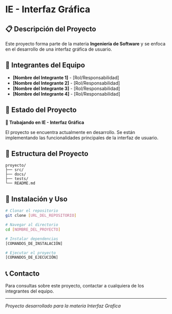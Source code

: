 # IE - Interfaz Gráfica

## 📋 Descripción del Proyecto

Este proyecto forma parte de la materia **Ingeniería de Software** y se enfoca en el desarrollo de una interfaz gráfica de usuario.

## 👥 Integrantes del Equipo

- **[Nombre del Integrante 1]** - [Rol/Responsabilidad]
- **[Nombre del Integrante 2]** - [Rol/Responsabilidad]  
- **[Nombre del Integrante 3]** - [Rol/Responsabilidad]
- **[Nombre del Integrante 4]** - [Rol/Responsabilidad]

## 🚧 Estado del Proyecto



**🔨 Trabajando en IE - Interfaz Gráfica**

El proyecto se encuentra actualmente en desarrollo. Se están implementando las funcionalidades principales de la interfaz de usuario.


## 📁 Estructura del Proyecto

```
proyecto/
├── src/
├── docs/
├── tests/
└── README.md
```

## 🚀 Instalación y Uso

```bash
# Clonar el repositorio
git clone [URL_DEL_REPOSITORIO]

# Navegar al directorio
cd [NOMBRE_DEL_PROYECTO]

# Instalar dependencias
[COMANDOS_DE_INSTALACIÓN]

# Ejecutar el proyecto
[COMANDOS_DE_EJECUCIÓN]
```

## 📞 Contacto

Para consultas sobre este proyecto, contactar a cualquiera de los integrantes del equipo.

---

*Proyecto desarrollado para la materia Interfaz Grafica*
